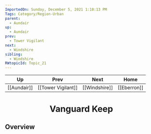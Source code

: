 ```yaml
---
ImportedOn: Sunday, December 5, 2021 1:10:13 PM
Tags: Category/Region-Urban
parent:
  - Aundair
up:
  - Aundair
prev:
  - Tower Vigilant
next:
  - Windshire
sibling:
  - Windshire
RWtopicId: Topic_21
---
```


| Up | Prev | Next | Home |
|----|------|------|------|
| [[Aundair]] | [[Tower Vigilant]] | [[Windshire]] | [[Eberron]] |

# <center>Vanguard Keep</center>

## Overview
